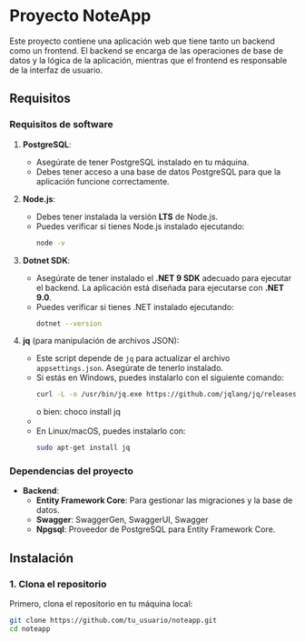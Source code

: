 # Proyecto NoteApp

Este proyecto contiene una aplicación web que tiene tanto un backend como un frontend. El backend se encarga de las operaciones de base de datos y la lógica de la aplicación, mientras que el frontend es responsable de la interfaz de usuario.

## Requisitos

### Requisitos de software

1. **PostgreSQL**:
    - Asegúrate de tener PostgreSQL instalado en tu máquina.
    - Debes tener acceso a una base de datos PostgreSQL para que la aplicación funcione correctamente.

2. **Node.js**:
    - Debes tener instalada la versión **LTS** de Node.js.
    - Puedes verificar si tienes Node.js instalado ejecutando:
      ```bash
      node -v
      ```

3. **Dotnet SDK**:
    - Asegúrate de tener instalado el **.NET 9 SDK** adecuado para ejecutar el backend. La aplicación está diseñada para ejecutarse con **.NET 9.0**.
    - Puedes verificar si tienes .NET instalado ejecutando:
      ```bash
      dotnet --version
      ```

4. **jq** (para manipulación de archivos JSON):
    - Este script depende de `jq` para actualizar el archivo `appsettings.json`. Asegúrate de tenerlo instalado.
    - Si estás en Windows, puedes instalarlo con el siguiente comando:
      ```bash
      curl -L -o /usr/bin/jq.exe https://github.com/jqlang/jq/releases/latest/download/jq-win64.exe
      ```
      o bien:
      choco install jq
    - 
    - En Linux/macOS, puedes instalarlo con:
      ```bash
      sudo apt-get install jq
      ```

### Dependencias del proyecto

- **Backend**:
    - **Entity Framework Core**: Para gestionar las migraciones y la base de datos.
    - **Swagger**: SwaggerGen, SwaggerUI, Swagger
    - **Npgsql**: Proveedor de PostgreSQL para Entity Framework Core.

## Instalación

### 1. Clona el repositorio

Primero, clona el repositorio en tu máquina local:

```bash
git clone https://github.com/tu_usuario/noteapp.git
cd noteapp
